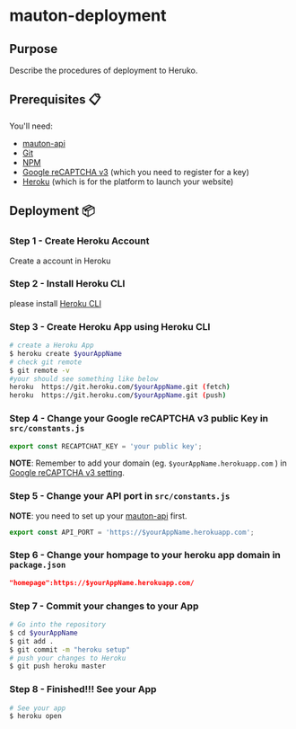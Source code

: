 # mauton-deployment

## Purpose
Describe the procedures of deployment to Heruko.

## Prerequisites 📋
You'll need:
* [mauton-api](https://git-scm.com) 
* [Git](https://git-scm.com) 
* [NPM](http://npmjs.com)
* [Google reCAPTCHA v3](https://developers.google.com/recaptcha/docs/v3) (which you need to register for a key)
* [Heroku](https://heroku.com) (which is for the platform to launch your website)

## Deployment 📦

### Step 1 - Create Heroku Account

Create a account in Heroku

### Step 2 - Install Heroku CLI

please install [Heroku CLI](https://devcenter.heroku.com/articles/heroku-cli)

### Step 3 - Create Heroku App using Heroku CLI

```bash
# create a Heroku App
$ heroku create $yourAppName
# check git remote 
$ git remote -v
#your should see something like below
heroku  https://git.heroku.com/$yourAppName.git (fetch)
heroku  https://git.heroku.com/$yourAppName.git (push)
```

### Step 4 - Change your Google reCAPTCHA v3 public Key in ```src/constants.js```
```js
export const RECAPTCHAT_KEY = 'your public key';
```
**NOTE**: Remember to add your domain (eg. ```$yourAppName.herokuapp.com``` ) in [Google reCAPTCHA v3 setting](https://developers.google.com/recaptcha/docs/settings).

### Step 5 - Change your API port in ```src/constants.js```

**NOTE**: you need to set up your [mauton-api](https://developers.google.com/recaptcha/docs/settings) first.

```js
export const API_PORT = 'https://$yourAppName.herokuapp.com';
```

### Step 6 - Change your hompage to your heroku app domain in ```package.json```
```json
"homepage":https://$yourAppName.herokuapp.com/
```

### Step 7 - Commit your changes to your App
```bash
# Go into the repository
$ cd $yourAppName
$ git add .
$ git commit -m "heroku setup"
# push your changes to Heroku
$ git push heroku master
```

### Step 8 - Finished!!! See your App
```bash
# See your app
$ heroku open
```

